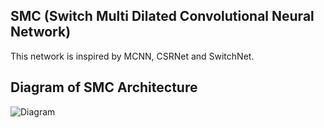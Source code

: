 ## SMC (Switch Multi Dilated Convolutional Neural Network)

This network is inspired by MCNN, CSRNet and SwitchNet.

## Diagram of SMC Architecture
![Diagram](https://cs3244-static-images.s3-ap-southeast-1.amazonaws.com/smc_diagram.PNG)